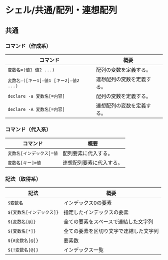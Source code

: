 # シェル/共通/配列・連想配列

## 共通

### コマンド（作成系）

|コマンド|概要|
|---|---|
|`変数名=(値1 値2 ...)`|配列の変数を定義する。|
|`変数名=([キー1]=値1 [キー2]=値2 ...)`|連想配列の変数を定義する。|
|`declare -a 変数名[=内容]`|配列の変数を定義する。|
|`declare -A 変数名[=内容]`|連想配列の変数を定義する。|

### コマンド（代入系）

| コマンド                  | 概要                     |
| ------------------------- | ------------------------ |
| `変数名[インデックス]=値` | 配列要素に代入する。     |
| `変数名[キー]=値`         | 連想配列要素に代入する。 |

### 記法（取得系）

| 記法                      | 概要                                   |
| ------------------------- | -------------------------------------- |
| `$変数名`                 | インデックス0の要素                    |
| `${変数名[インデックス]}` | 指定したインデックスの要素             |
| `${変数名[@]}`            | 全ての要素をスペースで連結した文字列   |
| `${変数名[*]}`            | 全ての要素を区切り文字で連結した文字列 |
| `${#変数名[@]}`           | 要素数                                 |
| `${!変数名[@]}`           | インデックス一覧                       |
